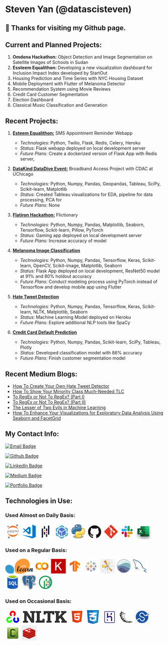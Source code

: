 # Steven Yan (@datascisteven) 

## 👋 **Thanks for visiting my Github page.**

## **Current and Planned Projects:**

1. **Omdena Hackathon:** Object Detection and Image Segmentation on Satellite Images of Schools in Sudan
2. **Essteem Equalithon:** Developing a new visualization dashboard for Inclusion Impact Index developed by StartOut 
3. Housing Prediction and Time Series with NYC Housing Dataset
4. Mobile Deployment with Flutter of Melanoma Detector
5. Recommendation System using Movie Reviews
6. Credit Card Customer Segmentation
7. Election Dashboard
8. Classical Music Classification and Generation

## **Recent Projects:**

1.  [**Esteem Equalithon:**](https://bit.ly/CC-) SMS Appointment Reminder Webapp
	- _Technologies:_  Python, Twilio, Flask, Redis, Celery, Heroku
	- _Status:_  Flask webapp deployed on local development server
	- _Future Plans:_  Create a dockerized version of Flask App with Redis server, 
  
2.  [**DataKind DataDive Event:**](https://bit.ly/DataKind_CDAC) Broadband Access Project with CDAC at UChicago
	- _Technologies:_   Python, Numpy, Pandas, Geopandas, Tableau, SciPy, Scikit-learn, Matplotlib
	- _Status:_  Created Tableau visualizations for EDA, pipeline for data processing, PCA for 
	- _Future Plans:_  None
  
3.  [**Flatiron Hackathon:**](https://bit.ly/Flictionary) Flictionary
	- _Technologies:_  Python, Numpy, Pandas, Matplotlib, Seaborn, Tensorflow, Scikit-learn, Pillow, PyTorch
	- _Status:_  Gaming app deployed on local development server
	- _Future Plans:_  Increase accuracy of model

4.  [**Melanoma Image Classification**](https://bit.ly/Melanoma-Detector)
	- _Technologies:_  Python, Numpy, Pandas, Tensorflow, Keras, Scikit-learn, OpenCV, Scikit-image, Matplotlib, Seaborn
	- _Status:_  Flask App deployed on local development, ResNet50 model at 91% and 80% holdout accuracy
	- _Future Plans:_  Conduct modeling process using PyTorch instead of Tensorflow and develop mobile app using Flutter

5.  [**Hate Tweet Detection**](https://bit.ly/Hate-Tweet-Detector)
	- _Technologies:_   Python, Numpy, Pandas, Tensorflow, Keras, Scikit-learn, NLTK, Matplotlib, Seaborn
	- _Status:_  Machine Learning Model deployed on Heroku
	- _Future Plans:_  Explore additional NLP tools like SpaCy

6.  [**Credit Card Default Prediction**](https://bit.ly/CC-Default-Segmnetation)
	- _Technologies:_   Python, Numpy, Pandas, Scikit-learn, SciPy, Tableau, Plotly
	- _Status:_  Developed classification model with 86% accuracy
	- _Future Plans:_  Finish customer segmentation model



## **Recent Medium Blogs:**

- [How To Create Your Own Hate Tweet Detector](https://bit.ly/Hate-Tweet-Blog)
- [How To Show Your Minority Class Much-Needed TLC](https://bit.ly/Minority-Class-Blog)
-  [To RegEx or Not To RegEx? (Part I)](https://bit.ly/RegEx-Blog-1)
- [To RegEx or Not To RegEx? (Part II)](https://bit.ly/RegEx-Blog-2)
- [The Lesser of Two Evils in Machine Learning](https://bit.ly/Bias-Variance-Blog)
- [How To Enhance Your Visualizations for Exploratory Data Analysis Using Seaborn and FacetGrid](https://bit.ly/FacetGrid-Blog)



## **My Contact Info:**

[![Email Badge](https://img.shields.io/static/v1?label=Email&message=stevenyan@uchicago.edu&color=8b0000&style=for-the-badge&logo=GMail&logoColor=white&logoWidth=30)](mailto:datascisteven@gmail.com)

[![Github Badge](https://img.shields.io/static/v1?label=GitHub&message=@datascisteven&color=9966CC&style=for-the-badge&logo=GitHub&logoWidth=30)](https://bit.ly/stevens_github)

[![LinkedIn Badge](https://img.shields.io/static/v1?label=LinkedIn&message=@datascisteven&color=0A66C2&style=for-the-badge&logo=LinkedIn&logoWidth=30)](https://bit.ly/stevens_linkedin)

[![Medium Badge](https://img.shields.io/static/v1?label=Medium&message=@datascisteven&color=003366&style=for-the-badge&logo=Medium&logoWidth=30)](https://bit.ly/stevens_medium)

[![Portfolio Badge](https://img.shields.io/static/v1?label=Website&message=datascisteven.github.io&color=FF6600&style=for-the-badge&logo=GoogleChrome&logoColor=white&logoWidth=30)](https://bit.ly/stevens_portfolio)


## **Technologies in Use:**
                    
### **Used Almost on Daily Basis:**

<img src='skills/jupyter48.png'> <img src='skills/vscode48.png'> <img src='skills/pandas48.png'> <img src='skills/numpy48.png'> <img src='skills/python48.png'> <img src='skills/github48.png'> <img src='skills/git48.png'> <img src='skills/slack48.png'> <img src='skills/excel48.png'>

### **Used on a Regular Basis:**

<img src='skills/scikit-learn48.png'> <img src='skills/colab48.png'> <img src='skills/keras48.png'> <img src='skills/tensorflow48.png'> <img src='skills/tableau48.png'> <img src='skills/matplotlib48.png'> <img src='skills/seaborn48.png'> <img src='skills/mysql48.png'> <img src='skills/sql48.png'> <img src='skills/postgresql48.png'> <img src='skills/geopandas48.png'>

### **Used on Occasional Basis:**

<img src='skills/opencv48.png'> <img src='skills/nltk48.png'> <img src='skills/html48.png'> <img src='skills/css48.png'> <img src='skills/heroku48.png'> <img src='skills/flask48.png'> <img src='skills/scipy48.png'> <img src='skills/celery48.png'> <img src='skills/redis48.png'> 